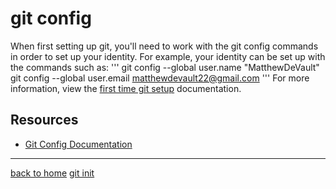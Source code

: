 # git config
When first setting up git, you'll need to work with the git config commands in order to set up your identity.
For example, your identity can be set up with the commands such as:
'''
git config --global user.name "MatthewDeVault"
git config --global user.email matthewdevault22@gmail.com
'''
For more information, view the [first time git setup](https://git-scm.com/book/en/v2/Getting-Started-First-Time-Git-Setup) documentation.
## Resources 
- [Git Config Documentation](https://git-scm.com/docs/git-config) 
---
[back to home](../README.md)
[git init](./Commands/Init.md)
